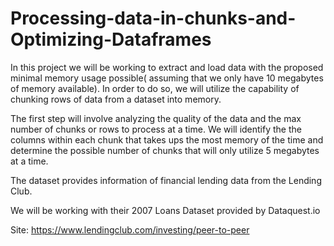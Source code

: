 # Processing-data-in-chunks-and-Optimizing-Dataframes



In this project we will be working to extract and load data with the proposed minimal memory usage possible( assuming that we only have 10 megabytes of memory available). In order to do so, we will utilize the capability of chunking rows of data from a dataset into memory.

The first step will involve analyzing the quality of the data and the max number of chunks or rows to process at a time. We will identify the the columns within each chunk that takes ups the most memory of the time and determine the possible number of chunks that will only utilize 5 megabytes at a time.


The dataset provides information of financial lending data from the Lending Club.

We will be working with their 2007 Loans Dataset provided by Dataquest.io

Site: 
https://www.lendingclub.com/investing/peer-to-peer
